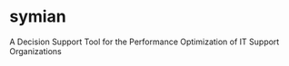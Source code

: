 symian
======

A Decision Support Tool for the Performance Optimization of IT Support Organizations
